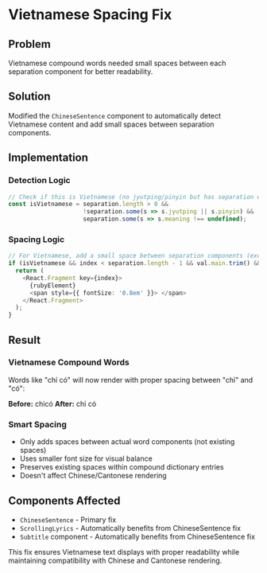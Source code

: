 # Vietnamese Spacing Fix

## Problem
Vietnamese compound words needed small spaces between each separation component for better readability.

## Solution
Modified the `ChineseSentence` component to automatically detect Vietnamese content and add small spaces between separation components.

## Implementation

### Detection Logic
```typescript
// Check if this is Vietnamese (no jyutping/pinyin but has separation with meaning)
const isVietnamese = separation.length > 0 && 
                     !separation.some(s => s.jyutping || s.pinyin) &&
                     separation.some(s => s.meaning !== undefined);
```

### Spacing Logic
```typescript
// For Vietnamese, add a small space between separation components (except spaces themselves)
if (isVietnamese && index < separation.length - 1 && val.main.trim() && separation[index + 1]?.main?.trim()) {
  return (
    <React.Fragment key={index}>
      {rubyElement}
      <span style={{ fontSize: '0.8em' }}> </span>
    </React.Fragment>
  );
}
```

## Result

### Vietnamese Compound Words
Words like "chỉ có" will now render with proper spacing between "chỉ" and "có":

**Before:** chỉcó
**After:** chỉ có

### Smart Spacing
- Only adds spaces between actual word components (not existing spaces)
- Uses smaller font size for visual balance
- Preserves existing spaces within compound dictionary entries
- Doesn't affect Chinese/Cantonese rendering

## Components Affected
- `ChineseSentence` - Primary fix
- `ScrollingLyrics` - Automatically benefits from ChineseSentence fix
- `Subtitle` component - Automatically benefits from ChineseSentence fix

This fix ensures Vietnamese text displays with proper readability while maintaining compatibility with Chinese and Cantonese rendering.
